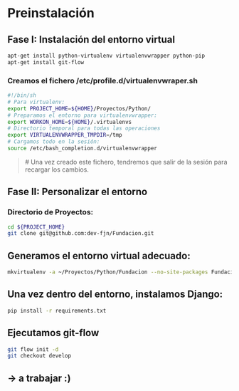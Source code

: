 # Preinstalación 

## Fase I: Instalación del entorno virtual
```sh
apt-get install python-virtualenv virtualenvwrapper python-pip
apt-get install git-flow
```

### Creamos el fichero /etc/profile.d/virtualenvwraper.sh
```bash
#!/bin/sh
# Para virtualenv:
export PROJECT_HOME=${HOME}/Proyectos/Python/
# Preparamos el entorno para virtualenvwrapper:
export WORKON_HOME=${HOME}/.virtualenvs
# Directorio temporal para todas las operaciones
export VIRTUALENVWRAPPER_TMPDIR=/tmp
# Cargamos todo en la sesión:
source /etc/bash_completion.d/virtualenvwrapper
```

> \# Una vez creado este fichero, tendremos que salir de la sesión para recargar los cambios.

## Fase II: Personalizar el entorno

### Directorio de Proyectos:
```sh
cd ${PROJECT_HOME}
git clone git@github.com:dev-fjn/Fundacion.git
```

## Generamos el entorno virtual adecuado:
```sh
mkvirtualenv -a ~/Proyectos/Python/Fundacion --no-site-packages Fundacion
```

## Una vez dentro del  entorno, instalamos Django:
```sh
pip install -r requirements.txt
```

## Ejecutamos git-flow
```sh
git flow init -d
git checkout develop
```

## → a trabajar :)

